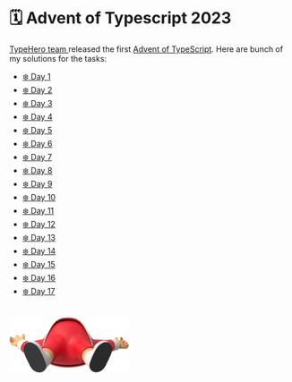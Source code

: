# 🗓 Advent of Typescript 2023

[TypeHero team ](https://github.com/typehero/typehero) released the first [Advent of TypeScript](https://typehero.dev/aot-2023). 
Here are bunch of my solutions for the tasks:

* [❄️ Day 1](./day-01/solution.ts)
* [❄️ Day 2](./day-02/solution.ts)
* [❄️ Day 3](./day-03/solution.ts)
* [❄️ Day 4](./day-04/solution.ts)
* [❄️ Day 5](./day-05/solution.ts)
* [❄️ Day 6](./day-06/solution.ts)
* [❄️ Day 7](./day-07/solution.ts)
* [❄️ Day 8](./day-08/solution.ts)
* [❄️ Day 9](./day-09/solution.ts)
* [❄️ Day 10](./day-10/solution.ts)
* [❄️ Day 11](./day-11/solution.ts)
* [❄️ Day 12](./day-12/solution.ts)
* [❄️ Day 13](./day-13/solution.ts)
* [❄️ Day 14](./day-14/solution.ts)
* [❄️ Day 15](./day-15/solution.ts)
* [❄️ Day 16](./day-16/solution.ts)
* [❄️ Day 17](./day-17/solution.ts)

<br/>

<img src="./santa_dead.webp" height="100" alt="dead santa pic" />
